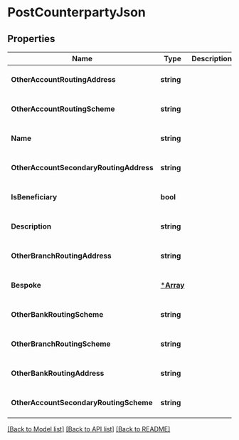# PostCounterpartyJson

## Properties
Name | Type | Description | Notes
------------ | ------------- | ------------- | -------------
**OtherAccountRoutingAddress** | **string** |  | [optional] [default to null]
**OtherAccountRoutingScheme** | **string** |  | [optional] [default to null]
**Name** | **string** |  | [optional] [default to null]
**OtherAccountSecondaryRoutingAddress** | **string** |  | [optional] [default to null]
**IsBeneficiary** | **bool** |  | [optional] [default to null]
**Description** | **string** |  | [optional] [default to null]
**OtherBranchRoutingAddress** | **string** |  | [optional] [default to null]
**Bespoke** | [***Array**](array.md) |  | [optional] [default to null]
**OtherBankRoutingScheme** | **string** |  | [optional] [default to null]
**OtherBranchRoutingScheme** | **string** |  | [optional] [default to null]
**OtherBankRoutingAddress** | **string** |  | [optional] [default to null]
**OtherAccountSecondaryRoutingScheme** | **string** |  | [optional] [default to null]

[[Back to Model list]](../README.md#documentation-for-models) [[Back to API list]](../README.md#documentation-for-api-endpoints) [[Back to README]](../README.md)

